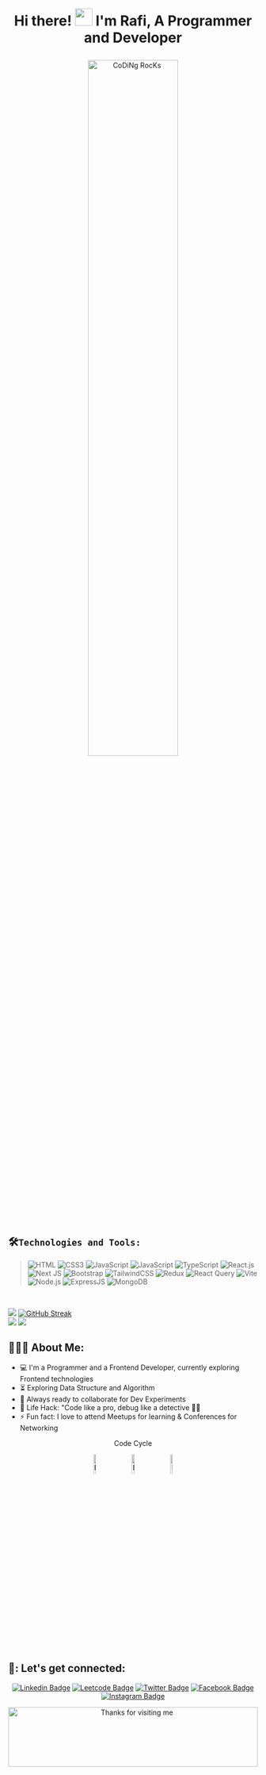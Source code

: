 <div align="center">
 <h1>Hi there! <img src="https://github.com/TheDudeThatCode/TheDudeThatCode/blob/master/Assets/Hi.gif" width="35" /> I'm Rafi, A Programmer and Developer <p></p></h1>
<img src="https://github.com/SP-XD/SP-XD/blob/main/images/dev-working_rounded.gif?raw=true" href="https://github.com/sp-xd" alt="CoDiNg RocKs"  width="60%"/><br> 
</div>




## 🛠️`Technologies and Tools:`
> ![HTML](https://img.shields.io/badge/HTML5-E34F26?style=flat-square&logo=html5&logoColor=white)
> ![CSS3](https://img.shields.io/badge/CSS3-1572B6?style=flat-square&logo=css3&logoColor=white)
> ![JavaScript](https://img.shields.io/badge/JavaScript-F7DF1E?style=flat-square&logo=javascript&logoColor=black)
> ![JavaScript](https://img.shields.io/badge/C++-F34B7D?style=flat-square&logo=cplusplus&logoColor=pink)
> ![TypeScript](https://img.shields.io/badge/TypeScript-007ACC?style=flat-square&logo=typescript&logoColor=white)
> ![React.js](https://img.shields.io/badge/React.js-0081CB?style=flat-square&logo=react&logoColor=61DAFB)
> ![Next JS](https://img.shields.io/badge/Next-black?style=flat-square&logo=next.js&logoColor=white)
> ![Bootstrap](https://img.shields.io/badge/Bootstrap-563D7C?style=flat-square&logo=bootstrap&logoColor=white)
> ![TailwindCSS](https://img.shields.io/badge/Tailwind_CSS-38B2AC?style=flat-square&logo=tailwind-css&logoColor=white)
> ![Redux](https://img.shields.io/badge/Redux-593D88?style=flat-square&logo=redux&logoColor=white)
> ![React Query](https://img.shields.io/badge/-React%20Query-FF4154?style=flat-square&logo=react%20query&logoColor=white)
> ![Vite](https://img.shields.io/badge/Vite-593D88?style=flat-square&logo=vite&logoColor=white)
> ![Node.js](https://img.shields.io/badge/Node.js-43853D?style=flat-square&logo=node.js&logoColor=white)
> ![ExpressJS](https://img.shields.io/badge/Express.js-404D59?style=flat-square)
> ![MongoDB](https://img.shields.io/badge/MongoDB-4EA94B?style=flat-square&logo=mongodb&logoColor=white)

<br/>



![](http://github-profile-summary-cards.vercel.app/api/cards/profile-details?username=sabkat-ahmed-rafi&theme=algolia)
[![GitHub Streak](https://streak-stats.demolab.com?user=sabkat-ahmed-rafi&theme=algolia&hide_border=true)](https://git.io/streak-stats) <br>
![](http://github-profile-summary-cards.vercel.app/api/cards/repos-per-language?username=sabkat-ahmed-rafi&theme=algolia)
![](http://github-profile-summary-cards.vercel.app/api/cards/stats?username=sabkat-ahmed-rafi&theme=algolia)


<h2 align="left">👨🏻‍💻 About Me:</h2>

- :computer: I'm a Programmer and a Frontend Developer, currently exploring Frontend technologies
- :hourglass_flowing_sand: Exploring Data Structure and Algorithm
- :rocket: Always ready to collaborate for Dev Experiments
- :dart: Life Hack: "Code like a pro, debug like a detective 🕵️‍♂️
- :zap: Fun fact: I love to attend Meetups for learning & Conferences for Networking<br>



<p align="center">Code Cycle<p>
<div align="center">
<img src="https://raw.githubusercontent.com/Tarikul-Islam-Anik/Animated-Fluent-Emojis/master/Emojis/Smilies/Face%20with%20Spiral%20Eyes.png" width="10%" alt="Broken system!"/>
&nbsp;&nbsp;&nbsp;&nbsp;&nbsp;
<img src="https://raw.githubusercontent.com/Tarikul-Islam-Anik/Animated-Fluent-Emojis/master/Emojis/Smilies/Relieved%20Face.png" width="10%" alt="It's working!"/>
&nbsp;&nbsp;&nbsp;&nbsp;&nbsp;
<img src="https://raw.githubusercontent.com/Tarikul-Islam-Anik/Animated-Fluent-Emojis/master/Emojis/Smilies/Astonished%20Face.png" width="10%" alt="It's working but you don't know how!"/><br>  
<div/>

<h2 align="left">👊: Let's get connected:</h2>

[![Linkedin Badge](https://img.shields.io/badge/-sabkatahmedrafi-blue?style=flat-square&logo=Linkedin&logoColor=white&link=https://www.linkedin.com/in/imsivram1999/)](https://www.linkedin.com/in/sabkat-ahmed-rafi/) [![Leetcode Badge](https://img.shields.io/badge/-sabkatahmedrafi-yellow?style=flat-square&logo=LeetCode&logoColor=#0E0E18&link=https://www.leetcode.com/in/imsivram1999/)](https://www.linkedin.com/in/sabkat-ahmed-rafi/) [![Twitter Badge](https://img.shields.io/twitter/url?url=https%3A%2F%2Fx.com%2FSabkatAhmedRafi)](https://x.com/SabkatAhmedRafi) [![Facebook Badge](https://img.shields.io/badge/-@SabkatAhmedRafi-3b5998?style=flat-square&labelColor=3b5998&logo=facebook&logoColor=white&link=https://www.facebook.com/jonnalagadda.shivaram)](https://www.facebook.com/sabkatahmedrafi/) [![Instagram Badge](https://img.shields.io/badge/-sabkatahmedrafi-D7008A?style=flat-square&labelColor=D7008A&logo=Instagram&logoColor=white&link=https://www.instagram.com/itz.me____p.r.i.n.c.e_____/)](https://www.instagram.com/sabkatahmedrafi/)

<img height="120" alt="Thanks for visiting me" width="100%" src="https://raw.githubusercontent.com/BrunnerLivio/brunnerlivio/master/images/marquee.svg" />
<!-- [![Linkedin Badge](https://img.shields.io/badge/-Sivram.tech-blueviolet?style=flat-square&logo=appveyor&logoColor=white&link=https://sivram.tech/)](https://sivram.tech/) -->
